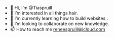 - 👋 Hi, I’m @Tiaspruill
- 👀 I’m interested in all things hair.
- 🌱 I’m currently learning how to build websites .
- 💞️ I’m looking to collaborate on new knowledge.
- 📫 How to reach me reneespruill@icloud.com

<!---
Tiaspruill/Tiaspruill is a ✨ special ✨ repository because its `README.md` (this file) appears on your GitHub profile.
You can click the Preview link to take a look at your changes.
--->
